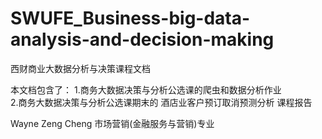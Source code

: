 # SWUFE_Business-big-data-analysis-and-decision-making
西财商业大数据分析与决策课程文档

本文档包含了：
1.商务大数据决策与分析公选课的爬虫和数据分析作业<br>
2.商务大数据决策与分析公选课期末的 酒店业客户预订取消预测分析 课程报告

Wayne Zeng Cheng 市场营销(金融服务与营销)专业
